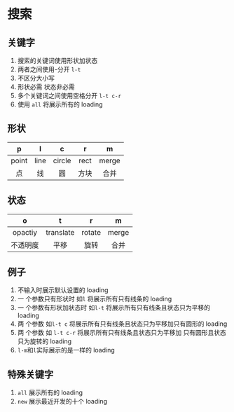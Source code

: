 # 搜索

## 关键字

1. 搜索的关键词使用形状加状态
2. 两者之间使用-分开 `l-t`
3. 不区分大小写
4. 形状必需 状态非必需
5. 多个关键词之间使用空格分开 `l-t c-r`
6. 使用 `all` 将展示所有的 loading

## 形状

|   p   |  l   |   c    |  r   |   m   |
| :---: | :--: | :----: | :--: | :---: |
| point | line | circle | rect | merge |
|  点   |  线  |   圆   | 方块 | 合并  |

## 状态

|    o     |     t     |   r    |   m   |
| :------: | :-------: | :----: | :---: |
| opactiy  | translate | rotate | merge |
| 不透明度 |   平移    |  旋转  | 合并  |

## 例子

1. 不输入时展示默认设置的 loading
2. 一 个参数只有形状时 如`l`
   将展示所有只有线条的 loading
3. 一 个参数有形状加状态时 如`l-t`
   将展示所有只有线条且状态只为平移的 loading
4. 两 个参数 如`l-t c`
   将展示所有只有线条且状态只为平移加只有圆形的 loading
5. 两 个参数 如 `l-t c-r`
   将展示所有只有线条且状态只为平移加
   只有圆形且状态只为旋转的 loading
6. `l-m`和`l`实际展示的是一样的 loading

## 特殊关键字

1. `all` 展示所有的 loading
2. `new` 展示最近开发的十个 loading
